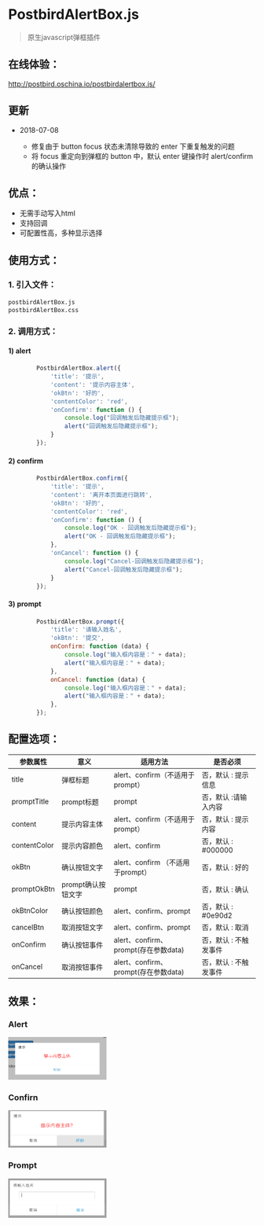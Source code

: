 # PostbirdAlertBox.js
> 原生javascript弹框插件

## 在线体验：

<a href="http://postbird.oschina.io/postbirdalertbox.js/" target="_blank">http://postbird.oschina.io/postbirdalertbox.js/</a>

## 更新

- 2018-07-08

  - 修复由于 button focus 状态未清除导致的 enter 下重复触发的问题
  - 将 focus 重定向到弹框的 button 中，默认 enter 键操作时 alert/confirm 的确认操作

## 优点：
- 无需手动写入html
- 支持回调
- 可配置性高，多种显示选择
## 使用方式：

### 1. 引入文件：
```
postbirdAlertBox.js
postbirdAlertBox.css
```
### 2. 调用方式：

#### 1) alert

```javascript
        PostbirdAlertBox.alert({
            'title': '提示',
            'content': '提示内容主体',
            'okBtn': '好的',
            'contentColor': 'red',
            'onConfirm': function () {
                console.log("回调触发后隐藏提示框");
                alert("回调触发后隐藏提示框");
            }
        });
```
#### 2) confirm

```javascript
        PostbirdAlertBox.confirm({
            'title': '提示',
            'content': '离开本页面进行跳转',
            'okBtn': '好的',
            'contentColor': 'red',
            'onConfirm': function () {
                console.log("OK - 回调触发后隐藏提示框");
                alert("OK - 回调触发后隐藏提示框");
            },
            'onCancel': function () {
                console.log("Cancel-回调触发后隐藏提示框");
                alert("Cancel-回调触发后隐藏提示框");
            }
        });
```
#### 3) prompt

```javascript
        PostbirdAlertBox.prompt({
            'title': '请输入姓名',
            'okBtn': '提交',
            onConfirm: function (data) {
                console.log("输入框内容是：" + data);
                alert("输入框内容是：" + data);
            },
            onCancel: function (data) {
                console.log("输入框内容是：" + data);
                alert("输入框内容是：" + data);
            },
        });
```


## 配置选项：

<table  >
    <thead>
        <tr>
            <th>参数属性</th>
            <th>意义</th>
            <th>适用方法</th>
            <th>是否必须</th>
        </tr>
    </thead>
    <tbody>
        <tr>
            <td>title</td>
            <td>弹框标题</td>
            <td>alert、confirm（不适用于prompt）</td>
            <td>否，默认 : 提示信息</td>
        </tr>
        <tr>
            <td>promptTitle</td>
            <td>prompt标题</td>
            <td>prompt</td>
            <td>否，默认 :请输入内容</td>
        </tr>
        <tr>
            <td>content</td>
            <td>提示内容主体</td>
            <td>alert、confirm（不适用于prompt）</td>
            <td>否，默认 : 提示内容</td>
        </tr>
        <tr>
            <td>contentColor</td>
            <td>提示内容颜色</td>
            <td>alert、confirm</td>
            <td>否，默认 : #000000</td>
        </tr>
        <tr>
            <td>okBtn</td>
            <td>确认按钮文字</td>
            <td>alert、confirm （不适用于prompt）</td>
            <td>否，默认 : 好的</td>
        </tr>
        <tr>
            <td>promptOkBtn</td>
            <td>prompt确认按钮文字</td>
            <td>prompt</td>
            <td>否，默认 : 确认</td>
        </tr>
        <tr>
            <td>okBtnColor</td>
            <td>确认按钮颜色</td>
            <td>alert、confirm、prompt</td>
            <td>否，默认 : #0e90d2</td>
        </tr>
        <tr>
            <td>cancelBtn</td>
            <td>取消按钮文字</td>
            <td>alert、confirm、prompt</td>
            <td>否，默认 : 取消</td>
        </tr>
        <tr>
            <td>onConfirm</td>
            <td>确认按钮事件</td>
            <td>alert、confirm、prompt(存在参数data)</td>
            <td>否，默认 : 不触发事件</td>
        </tr>
        <tr>
            <td>onCancel</td>
            <td>取消按钮事件</td>
            <td>alert、confirm、prompt(存在参数data)</td>
            <td>否，默认 : 不触发事件</td>
        </tr>
    </tbody>
</table>

## 效果：

### Alert

<img src="./images/alert.png" style="width:200px;"/>

### Confirn

<img src="./images/confirm.png" style="width:200px;"/>

### Prompt

<img src="./images/prompt.png" style="width:200px;"/>
